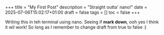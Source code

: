 +++
title = "My First Post"
description = "Straight outta' nano!"
date = 2025-07-06T15:02:17+01:00
draft = false
tags = []
toc = false
+++

Writing this in teh terminal using nano. Seeing if **mark down**, ooh yes I think it wil work! So long as I remember to change draft from true to false :) 
